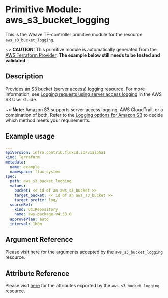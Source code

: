 
# Primitive Module: aws_s3_bucket_logging

This is the Weave TF-controller primitive module for the resource `aws_s3_bucket_logging`.

~> **CAUTION:** This primitive module is automatically generated from the [AWS Terraform Provider](https://registry.terraform.io/providers/hashicorp/aws/latest/docs/resources/s3_bucket_logging). **The example below still needs to be tested and validated**.

## Description

Provides an S3 bucket (server access) logging resource. For more information, see [Logging requests using server access logging](https://docs.aws.amazon.com/AmazonS3/latest/userguide/ServerLogs.html)
in the AWS S3 User Guide.

~> **Note:** Amazon S3 supports server access logging, AWS CloudTrail, or a combination of both. Refer to the [Logging options for Amazon S3](https://docs.aws.amazon.com/AmazonS3/latest/userguide/logging-with-S3.html)
to decide which method meets your requirements.

## Example usage

```yaml
---
apiVersion: infra.contrib.fluxcd.io/v1alpha1
kind: Terraform
metadata:
  name: example
  namespace: flux-system
spec:
  path: aws_s3_bucket_logging
  values:
    bucket: << id of an aws_s3_bucket >>
    target_bucket: << id of an aws_s3_bucket >>
    target_prefix: log/
  sourceRef:
    kind: OCIRepository
    name: aws-package-v4.33.0
  approvePlan: auto
  interval: 1h0m
```

## Argument Reference

Please visit [here](https://registry.terraform.io/providers/hashicorp/aws/latest/docs/resources/s3_bucket_logging#argument-reference) for the arguments accepted by the `aws_s3_bucket_logging` resource.

## Attribute Reference

Please visit [here](https://registry.terraform.io/providers/hashicorp/aws/latest/docs/resources/s3_bucket_logging#attributes-reference) for the attributes exported by the `aws_s3_bucket_logging` resource.
